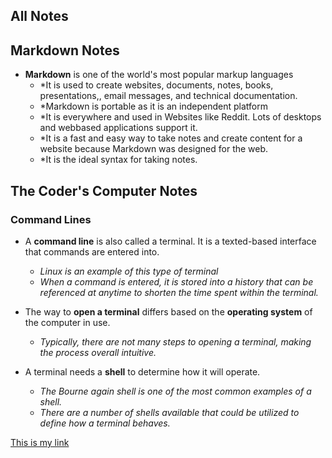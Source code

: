 ## All Notes

## Markdown Notes

+ **Markdown** is one of the world's most popular markup languages
  - *It is used to create websites, documents, notes, books, presentations,, email messages, and technical documentation. 
  - *Markdown is portable as it is an independent platform
  - *It is everywhere and used in Websites like Reddit. Lots of desktops and webbased applications support it. 
  - *It is a fast and easy way to take notes and create content for a website because Markdown was designed for the web. 
  - *It is the ideal syntax for taking notes. 
  

## The Coder's Computer Notes
### Command Lines

+ A **command line** is also called a terminal. It is a texted-based interface that commands are entered into. 
  - *Linux is an example of this type of terminal*
  - *When a command is entered, it is stored into a history that can be referenced at anytime to shorten the time spent within the terminal.*
 
+ The way to **open a terminal** differs based on the **operating system** of the computer in use.
  - *Typically, there are not many steps to opening a terminal, making the process overall intuitive.*

+ A terminal needs a **shell** to determine how it will operate.
  - *The Bourne again shell is one of the most common examples of a shell.*
  - *There are a number of shells available that could be utilized to define how a terminal behaves.*


[This is my link](https://shlyandrew.github.io/all-class-notes/)
